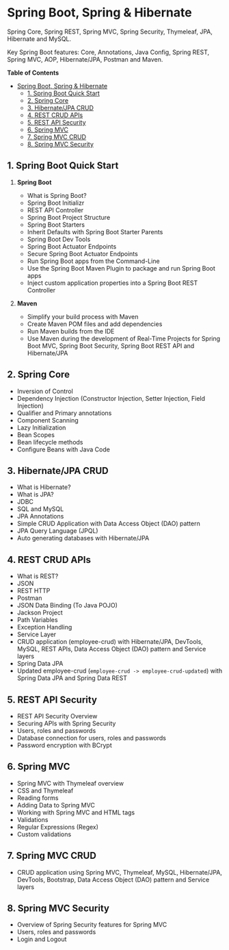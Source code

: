 # Spring Boot, Spring & Hibernate

Spring Core, Spring REST, Spring MVC, Spring Security, Thymeleaf, JPA, Hibernate and MySQL. 

Key Spring Boot features: Core, Annotations, Java Config, Spring REST, Spring MVC, AOP, Hibernate/JPA, Postman and Maven.

**Table of Contents**
- [Spring Boot, Spring \& Hibernate](#spring-boot-spring--hibernate)
  - [1. Spring Boot Quick Start](#1-spring-boot-quick-start)
  - [2. Spring Core](#2-spring-core)
  - [3. Hibernate/JPA CRUD](#3-hibernatejpa-crud)
  - [4. REST CRUD APIs](#4-rest-crud-apis)
  - [5. REST API Security](#5-rest-api-security)
  - [6. Spring MVC](#6-spring-mvc)
  - [7. Spring MVC CRUD](#7-spring-mvc-crud)
  - [8. Spring MVC Security](#8-spring-mvc-security)

## 1. Spring Boot Quick Start

   1. **Spring Boot**
   
         * What is Spring Boot?
         * Spring Boot Initializr
         * REST API Controller
         * Spring Boot Project Structure
         * Spring Boot Starters
         * Inherit Defaults with Spring Boot Starter Parents
         * Spring Boot Dev Tools
         * Spring Boot Actuator Endpoints
         * Secure Spring Boot Actuator Endpoints
         * Run Spring Boot apps from the Command-Line
         * Use the Spring Boot Maven Plugin to package and run Spring Boot apps
         * Inject custom application properties into a Spring Boot REST Controller

   2. **Maven**
   
         * Simplify your build process with Maven
         * Create Maven POM files and add dependencies
         * Run Maven builds from the IDE
         *  Use Maven during the development of Real-Time Projects for Spring Boot MVC, Spring Boot Security, Spring Boot REST API and Hibernate/JPA

## 2. Spring Core

   * Inversion of Control
   * Dependency Injection (Constructor Injection, Setter Injection, Field Injection)
   * Qualifier and Primary annotations
   * Component Scanning
   * Lazy Initialization
   * Bean Scopes
   * Bean lifecycle methods
   * Configure Beans with Java Code

## 3. Hibernate/JPA CRUD

   * What is Hibernate?
   * What is JPA?
   * JDBC
   * SQL and MySQL
   * JPA Annotations
   * Simple CRUD Application with Data Access Object (DAO) pattern
   * JPA Query Language (JPQL)
   * Auto generating databases with Hibernate/JPA

## 4. REST CRUD APIs

   * What is REST?
   * JSON
   * REST HTTP
   * Postman
   * JSON Data Binding (To Java POJO)
   * Jackson Project
   * Path Variables
   * Exception Handling
   * Service Layer
   * CRUD application (employee-crud) with Hibernate/JPA, DevTools, MySQL, REST APIs, Data Access Object (DAO) pattern and Service layers
   * Spring Data JPA
   * Updated employee-crud (`employee-crud -> employee-crud-updated`) with Spring Data JPA and Spring Data REST

## 5. REST API Security

   * REST API Security Overview
   * Securing APIs with Spring Security
   * Users, roles and passwords
   * Database connection for users, roles and passwords
   * Password encryption with BCrypt

## 6. Spring MVC

   * Spring MVC with Thymeleaf overview
   * CSS and Thymeleaf
   * Reading forms
   * Adding Data to Spring MVC
   * Working with Spring MVC and HTML tags
   * Validations
   * Regular Expressions (Regex)
   * Custom validations

## 7. Spring MVC CRUD

   * CRUD application using Spring MVC, Thymeleaf, MySQL, Hibernate/JPA, DevTools, Bootstrap, Data Access Object (DAO) pattern and Service layers

## 8. Spring MVC Security

   * Overview of Spring Security features for Spring MVC
   * Users, roles and passwords
   * Login and Logout